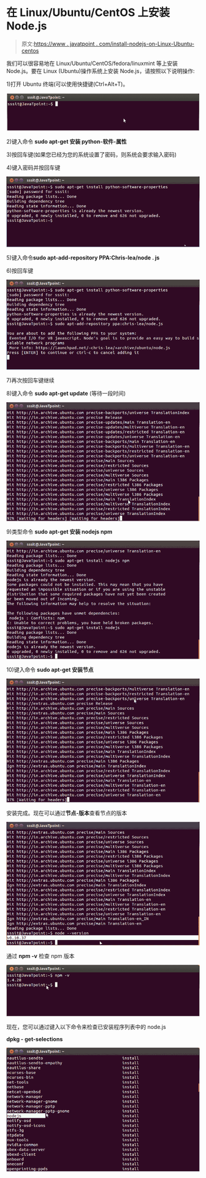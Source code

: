 # 在 Linux/Ubuntu/CentOS 上安装 Node.js

> 原文:[https://www . javatpoint . com/install-nodejs-on-Linux-Ubuntu-centos](https://www.javatpoint.com/install-nodejs-on-linux-ubuntu-centos)

我们可以很容易地在 Linux/Ubuntu/CentOS/fedora/linuxmint 等上安装 Node.js。要在 Linux (Ubuntu)操作系统上安装 Node.js，请按照以下说明操作:

1)打开 Ubuntu 终端(可以使用快捷键(Ctrl+Alt+T)。

![Install Node.js on linux/ubuntu/centos 1](img/b992b17b2ce34faca94a96f720920092.png)

2)键入命令 **sudo apt-get 安装 python-软件-属性**

3)按回车键(如果您已经为您的系统设置了密码，则系统会要求输入密码)

4)键入密码并按回车键

![Install Node.js on linux/ubuntu/centos 2](img/64f69cf09bb78cd91cfdb3e455c1fbca.png)

5)键入命令**sudo apt-add-repository PPA:Chris-lea/node . js**

6)按回车键

![Install Node.js on linux/ubuntu/centos 3](img/71deb7293913326255868e50bd168118.png)

7)再次按回车键继续

8)键入命令 **sudo apt-get update** (等待一段时间)

![Install Node.js on linux/ubuntu/centos 4](img/251a635930b41a8a28f8ad219e1a778d.png)

9)类型命令 **sudo apt-get 安装 nodejs npm**

![Install Node.js on linux/ubuntu/centos 5](img/9f75d5d36d2ed81498f05d35729ec38f.png)

10)键入命令 **sudo apt-get 安装节点**

![Install Node.js on linux/ubuntu/centos 6](img/fe3f2dbc01669d44c4f7aa4d03b630c5.png)

安装完成。现在可以通过**节点-版本**查看节点的版本

![Install Node.js on linux/ubuntu/centos 7](img/13d5d3c10e3d0b423aa7f568731f4afa.png)

通过 **npm -v** 检查 npm 版本

![Install Node.js on linux/ubuntu/centos 8](img/61a25be1a9b9a63611620295f4519a58.png)

现在，您可以通过键入以下命令来检查已安装程序列表中的 node.js

**dpkg - get-selections**

![Install Node.js on linux/ubuntu/centos 9](img/aba34aadf68a44c76d3a6f1fa42efb13.png)